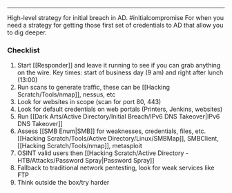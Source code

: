 -- -
High-level strategy for initial breach in AD. #initialcompromise 
For when you need a strategy for getting those first set of credentials to AD that allow you to dig deeper. 
### Checklist
1. Start [[Responder]] and leave it running to see if you can grab anything on the wire. Key times: start of business day (9 am) and right after lunch (13:00)
2. Run scans to generate traffic, these can be [[Hacking Scratch/Tools/nmap]], nessus, etc
3. Look for websites in scope (scan for port 80, 443)
4. Look for default credentials on web portals (Printers, Jenkins, websites)
5. Run [[Dark Arts/Active Directory/Initial Breach/IPv6 DNS Takeover|IPv6 DNS Takeover]]
6. Assess [[SMB Enum|SMB]] for weaknesses, credentials, files, etc. [[Hacking Scratch/Tools/Active Directory/Linux/SMBMap]], SMBClient, [[Hacking Scratch/Tools/nmap]], metasploit
7. OSINT valid users then [[Hacking Scratch/Active Directory - HTB/Attacks/Password Spray|Password Spray]]
8. Fallback to traditional network pentesting, look for weak services like FTP
9. Think outside the box/try harder